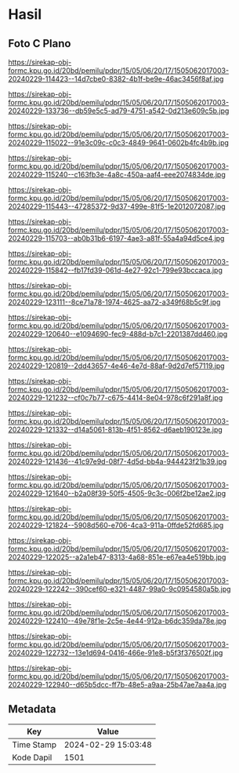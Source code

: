 # Hasil

## Foto C Plano

https://sirekap-obj-formc.kpu.go.id/20bd/pemilu/pdpr/15/05/06/20/17/1505062017003-20240229-114423--14d7cbe0-8382-4b1f-be9e-46ac3456f8af.jpg

https://sirekap-obj-formc.kpu.go.id/20bd/pemilu/pdpr/15/05/06/20/17/1505062017003-20240229-133736--db59e5c5-ad79-4751-a542-0d213e609c5b.jpg

https://sirekap-obj-formc.kpu.go.id/20bd/pemilu/pdpr/15/05/06/20/17/1505062017003-20240229-115022--91e3c09c-c0c3-4849-9641-0602b4fc4b9b.jpg

https://sirekap-obj-formc.kpu.go.id/20bd/pemilu/pdpr/15/05/06/20/17/1505062017003-20240229-115240--c163fb3e-4a8c-450a-aaf4-eee2074834de.jpg

https://sirekap-obj-formc.kpu.go.id/20bd/pemilu/pdpr/15/05/06/20/17/1505062017003-20240229-115443--47285372-9d37-499e-81f5-1e2012072087.jpg

https://sirekap-obj-formc.kpu.go.id/20bd/pemilu/pdpr/15/05/06/20/17/1505062017003-20240229-115703--ab0b31b6-6197-4ae3-a81f-55a4a94d5ce4.jpg

https://sirekap-obj-formc.kpu.go.id/20bd/pemilu/pdpr/15/05/06/20/17/1505062017003-20240229-115842--fb17fd39-061d-4e27-92c1-799e93bccaca.jpg

https://sirekap-obj-formc.kpu.go.id/20bd/pemilu/pdpr/15/05/06/20/17/1505062017003-20240229-123111--8ce71a78-1974-4625-aa72-a349f68b5c9f.jpg

https://sirekap-obj-formc.kpu.go.id/20bd/pemilu/pdpr/15/05/06/20/17/1505062017003-20240229-120640--e1094690-fec9-488d-b7c1-2201387dd460.jpg

https://sirekap-obj-formc.kpu.go.id/20bd/pemilu/pdpr/15/05/06/20/17/1505062017003-20240229-120819--2dd43657-4e46-4e7d-88af-9d2d7ef57119.jpg

https://sirekap-obj-formc.kpu.go.id/20bd/pemilu/pdpr/15/05/06/20/17/1505062017003-20240229-121232--cf0c7b77-c675-4414-8e04-978c6f291a8f.jpg

https://sirekap-obj-formc.kpu.go.id/20bd/pemilu/pdpr/15/05/06/20/17/1505062017003-20240229-121332--d14a5061-813b-4f51-8562-d6aeb190123e.jpg

https://sirekap-obj-formc.kpu.go.id/20bd/pemilu/pdpr/15/05/06/20/17/1505062017003-20240229-121436--41c97e9d-08f7-4d5d-bb4a-944423f21b39.jpg

https://sirekap-obj-formc.kpu.go.id/20bd/pemilu/pdpr/15/05/06/20/17/1505062017003-20240229-121640--b2a08f39-50f5-4505-9c3c-006f2be12ae2.jpg

https://sirekap-obj-formc.kpu.go.id/20bd/pemilu/pdpr/15/05/06/20/17/1505062017003-20240229-121824--5908d560-e706-4ca3-911a-0ffde52fd685.jpg

https://sirekap-obj-formc.kpu.go.id/20bd/pemilu/pdpr/15/05/06/20/17/1505062017003-20240229-122025--a2a1eb47-8313-4a68-851e-e67ea4e519bb.jpg

https://sirekap-obj-formc.kpu.go.id/20bd/pemilu/pdpr/15/05/06/20/17/1505062017003-20240229-122242--390cef60-e321-4487-99a0-9c0954580a5b.jpg

https://sirekap-obj-formc.kpu.go.id/20bd/pemilu/pdpr/15/05/06/20/17/1505062017003-20240229-122410--49e78f1e-2c5e-4e44-912a-b6dc359da78e.jpg

https://sirekap-obj-formc.kpu.go.id/20bd/pemilu/pdpr/15/05/06/20/17/1505062017003-20240229-122732--13e1d694-0416-466e-91e8-b5f3f376502f.jpg

https://sirekap-obj-formc.kpu.go.id/20bd/pemilu/pdpr/15/05/06/20/17/1505062017003-20240229-122940--d65b5dcc-ff7b-48e5-a9aa-25b47ae7aa4a.jpg


## Metadata

| Key        | Value               |
| ---------- | ------------------- |
| Time Stamp | 2024-02-29 15:03:48 |
| Kode Dapil | 1501                |



